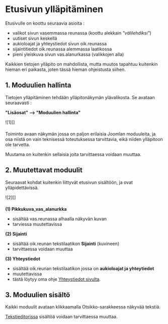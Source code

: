 # Etusivun ylläpitäminen

Etusivulle on koottu seuraavia  asioita :

* valikot sivun vasemmassa reunassa (koottu alekkain _"välilehdiksi"_)
* uutiset sivun keskellä
* aukioloajat ja yhteystiedot sivun oik.reunassa
* sijaintitiedot oik.reunassa alemmassa laatikossa
* pieni yleiskuva sivun vas.alanurkassa (valikkojen alla)

Kaikkien tietojen ylläpito on mahdollista, mutta muutos tapahtuu kuitenkin hieman eri paikasta,
joten tässä hieman ohjeistusta siihen.


## 1. Moduulien hallinta

Tietojen ylläpitäminen tehdään ylläpitonäkymän ylävalikosta. Se avataan seuraavasti :

__"Lisäosat" --> "Moduulien hallinta"__

<figure class="fig-n border" style="margin:0 0 20px 0">
![1][]
</figure>

Toiminto avaan näkymän jossa on paljon erilaisia Joomlan moduuleita,
ja osa niistä on vain teknisessä toteutuksessa tarvittavia, eikä niiden ylläpitoon ole tarvetta.

Muutama on kuitenkin sellaisia joita tarvittaessa voidaan muuttaa.

## 2. Muutettavat moduulit

Seuraavat kohdat kuitenkin liittyvät etusivun sisältöön, ja ovat ylläpidettävissä.

<figure class="fig-n border" style="margin:0 0 20px 0">
![2][]
</figure>


__(1) Pikkukuva_vas_alanurkka__

* sisältää vas.reunassa alhaalla näkyvän kuvan
* tarviessa muutettavissa

__(2) Sijainti__

* sisältää oik.reunan tekstilaatikon __Sijainti__ (kuvineen)
* tarvittaessa voidaan muuttaa

__(3) Yhteystiedot__

* sisältää oik.reunan tekstilaatikon jossa on __aukioloajat ja yhteytiedot__
* muutettavissa
* tästä löytyy oma ohje [Yhteystiedot sivulta][10].


## 3. Moduulien sisältö

Kaikki moduulit avataan klikkaamalla Otsikko-sarakkeessa näkyvää tekstiä.

[Tekstieditorissa][11] sisältöä voidaan tarvittaessa muuttaa.



[1]: kuvat/kuva57.png "Ruutumalli"
[2]: kuvat/kuva58.png "Ruutumalli"
[10]: pages/yhteystiedot.md
[11]: pages/tekstieditorin-kaytto.md
[12]: http://www.netmiller.fi

